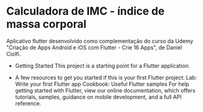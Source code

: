 # Calculadora de IMC - índice de massa corporal
Aplicativo flutter desenvolvido como complementação do curso da Udemy "Criação de Apps Android e iOS com Flutter - Crie 16 Apps", de Daniel Ciolfi.

* Getting Started
This project is a starting point for a Flutter application.

* A few resources to get you started if this is your first Flutter project:
Lab: Write your first Flutter app
Cookbook: Useful Flutter samples
For help getting started with Flutter, view our online documentation, which offers tutorials, samples, guidance on mobile development, and a full API reference.
